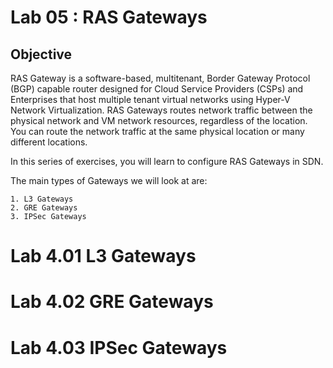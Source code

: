 # Lab 05 : RAS Gateways

## Objective

RAS Gateway is a software-based, multitenant, Border Gateway Protocol (BGP) capable router designed for Cloud Service Providers (CSPs) and Enterprises that host multiple tenant virtual networks using Hyper-V Network Virtualization. RAS Gateways routes network traffic between the physical network and VM network resources, regardless of the location. You can route the network traffic at the same physical location or many different locations.

In this series of exercises, you will learn to configure RAS Gateways in SDN.

The main types of Gateways we will look at are:

    1. L3 Gateways
    2. GRE Gateways
    3. IPSec Gateways

# Lab 4.01 L3 Gateways


# Lab 4.02 GRE Gateways


# Lab 4.03 IPSec Gateways


